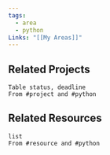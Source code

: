 ```yaml
---
tags:
  - area
  - python
Links: "[[My Areas]]"
---
```

## Related Projects

```dataview
Table status, deadline
From #project and #python
```

## Related Resources

```dataview
list
From #resource and #python
```
